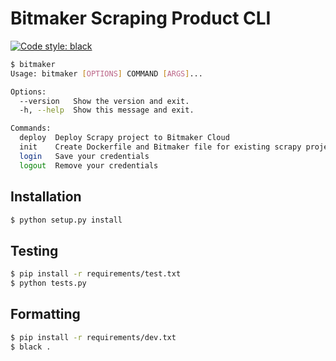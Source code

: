 # Bitmaker Scraping Product CLI

[![Code style: black](https://img.shields.io/badge/code%20style-black-000000.svg)](https://github.com/psf/black)

```bash
$ bitmaker
Usage: bitmaker [OPTIONS] COMMAND [ARGS]...

Options:
  --version   Show the version and exit.
  -h, --help  Show this message and exit.

Commands:
  deploy  Deploy Scrapy project to Bitmaker Cloud
  init    Create Dockerfile and Bitmaker file for existing scrapy project
  login   Save your credentials
  logout  Remove your credentials
```

## Installation

```bash
$ python setup.py install
```

## Testing

```bash
$ pip install -r requirements/test.txt
$ python tests.py
```

## Formatting 

```bash
$ pip install -r requirements/dev.txt
$ black .
```
